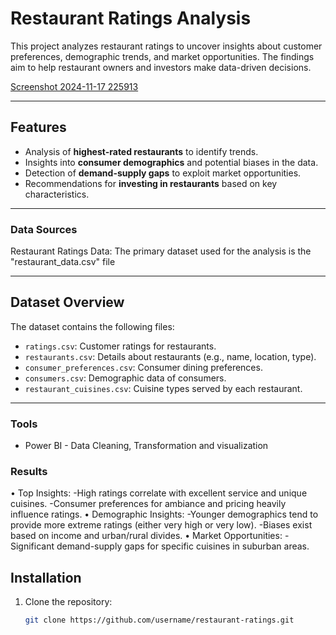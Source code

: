 # Restaurant Ratings Analysis

This project analyzes restaurant ratings to uncover insights about customer preferences, demographic trends, and market opportunities. The findings aim to help restaurant owners and investors make data-driven decisions.

[Screenshot 2024-11-17 225913](https://github.com/user-attachments/assets/5d3a22d8-df2b-4e84-8090-efa8513db9ec)

---

## Features
- Analysis of **highest-rated restaurants** to identify trends.
- Insights into **consumer demographics** and potential biases in the data.
- Detection of **demand-supply gaps** to exploit market opportunities.
- Recommendations for **investing in restaurants** based on key characteristics.

---

### Data Sources
Restaurant Ratings Data: The primary dataset used for the analysis is the "restaurant_data.csv" file   

---

## Dataset Overview
The dataset contains the following files:
- `ratings.csv`: Customer ratings for restaurants.
- `restaurants.csv`: Details about restaurants (e.g., name, location, type).
- `consumer_preferences.csv`: Consumer dining preferences.
- `consumers.csv`: Demographic data of consumers.
- `restaurant_cuisines.csv`: Cuisine types served by each restaurant.

---

### Tools
- Power BI - Data Cleaning, Transformation and visualization

### Results
•	Top Insights:
-High ratings correlate with excellent service and unique cuisines.
-Consumer preferences for ambiance and pricing heavily influence ratings.
•	Demographic Insights:
-Younger demographics tend to provide more extreme ratings (either very high or very low).
-Biases exist based on income and urban/rural divides.
•	Market Opportunities:
-Significant demand-supply gaps for specific cuisines in suburban areas.


## Installation

1. Clone the repository:
   ```bash
   git clone https://github.com/username/restaurant-ratings.git

